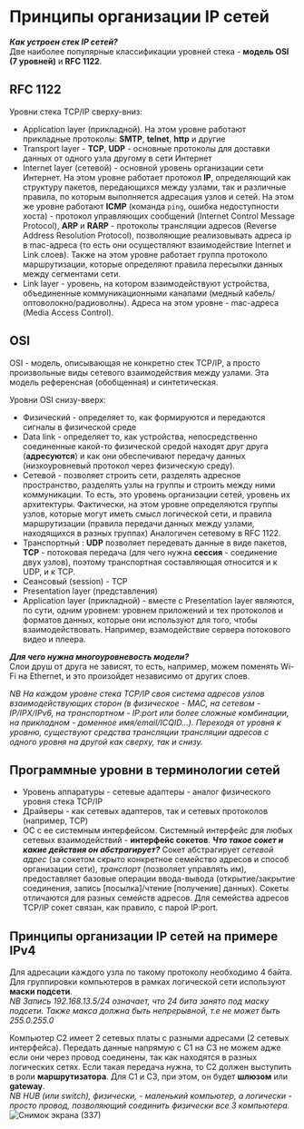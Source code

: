 # Принципы организации IP сетей  
***Как устроен стек IP сетей?***  
Две наиболее популярные классификации уровней стека - **модель OSI (7 уровней)** и **RFC 1122**.  
## RFC 1122  
Уровни стека TCP/IP сверху-вниз:  
+ Application layer (прикладной). На этом уровне работают прикладные протоколы: **SMTP**, **telnet**, **http** и другие
+ Transport layer - **TCP**, **UDP** - основные протоколы для доставки данных от одного узла другому в сети Интернет
+ Internet layer (сетевой) - основной уровень организации сети Интернет. На этом уровне работает протокол **IP**, определяющий как структуру пакетов,
передающихся между узлами, так и различные правила, по которым выполняется адресация узлов и сетей. На этом же уровне работают **ICMP** (команда `ping`,
ошибка недоступности хоста) - протокол управляющих сообщений (Internet Control Message Protocol), **ARP** и **RARP** - протоколы трансляции адресов
(Reverse Address Resolution Protocol), позволяющие реализовывать адреса ip в mac-адреса (то есть они осуществляют взаимодействие Internet и Link слоев).
Также на этом уровне работает группа протоколо маршрутизации, которые определяют правила пересылки данных между сегментами сети.
+ Link layer - уровень, на котором взаимодействуют устройства, объединенные коммуникационными каналами (медный кабель/оптоволокно/радиоволны).
Адреса на этом уровне - mac-адреса (Media Access Control).
## OSI  
OSI - модель, описывающая не конкретно стек TCP/IP, а просто произвольные виды сетевого взаимодействия между узлами. Эта модель референсная (обобщенная) и синтетическая.  

Уровни OSI снизу-вверх:
+ Физический - определяет то, как формируются и передаются сигналы в физической среде
+ Data link - определяет то, как устройства, непосредственно соединенные какой-то физической средой находят друг друга (**адресуются**) и как они обеспечивают передачу данных (низкоуровневый протокол через физическую среду).
+ Сетевой - позволяет строить сети, разделять адресное пространство, разделять узлы на группы и строить между ними коммуникации. То есть, это уровень организации сетей, уровень их архитектуры. Фактически, на этом уровне определяются группы узлов, которые могут иметь смысл логической сети, и правила маршрутизации (правила передачи данных между узлами, находящихся в разных группах) Аналогичен сетевому в RFC 1122.
+ Транспортный : **UDP** позволяет передевать данные в виде пакетов, **TCP** - потоковая передача (для чего нужна **сессия** - соединение двух узлов),
 поэтому транспортная составляющая относится и к UDP, и к TCP.
+ Сеансовый (session) - TCP
+ Presentation layer (представления)
+ Application layer (прикладной) - вместе с Presentation layer являются, по сути, одним уровнем: уровнем приложений и тех протоколов и форматов данных, которые
они используют для того, чтобы взаимодействовать. Например, взамодействие сервера потокового видео и плеера.

***Для чего нужна многоуровневость модели?***  
Слои друш от друга не зависят, то есть, например, можем поменять Wi-Fi на Ethernet, и это произойдет независимо от других слоев.

*NB На каждом уровне стека TCP/IP своя система адресов узлов взаимодействующих сторон (в физическое - MAC, на сетевом - IP/IPX/IPv6, на транспортном - IP:port или более сложные комбинации, на прикладном - доменное имя/email/ICQID...). Переходя от уровня к уровню, существуют средства трансляции трансляции адресов с одного уровня на другой как сверху, так и снизу.*    
## Программные уровни в терминологии сетей   
+ Уровень аппаратуры - сетевые адаптеры - аналог физического уровня стека TCP/IP
+ Драйверы - как сетевых адаптеров, так и сетевых протоколов (например, TCP)
+ ОС с ее системным  интерфейсом. Системный интерфейс для любых сетевых взаимодействий - **интерфейс сокетов**.
***Что такое сокет и какие действия он абстрагирует?***
Сокет абстрагирует *сетевой адрес* (за сокетом скрыто конкретное семейство адресов и способ организации сети), *транспорт* (позволяет управлять им), предоставляет базовые операции ввода-вывода (открытие/закрытие соединения, запись [посылка]/чтение [получение] данных).
Сокеты отличаются для разных семейств адресов. Для семейства адресов TCP/IP сокет связан, как правило, с парой IP:port.

## Принципы организации IP сетей на примере IPv4  
Для адресации каждого узла по такому протоколу необходимо 4 байта. Для группировки компьютеров в рамках логической сети используют **маски подсети**.  
*NB Запись 192.168.13.5/24 означает, что 24 бита занято под маску подсети. Также макса должна быть непрерывной, т.е не может быть 255.0.255.0*  

Компьютер C2 имеет 2 сетевых платы с разными адресами (2 сетевых интерфейса). Передать данные напрямую с C1 на C3 не можем адже если они через провод соединены, так как находятся в разных логических сетях. Если такая передача нужна, то C2 должен выступить в роли **маршрутизатора**. Для C1 и C3, при этом, он будет **шлюзом** или **gateway**.  
*NB HUB (или switch), физически, - маленький компьютер, а логически - просто провод, позволяющий соединить физически все 3 компьютера.*
![Снимок экрана (337)](https://github.com/BorisDeLaMar/LinuxBasicsForked/assets/91004615/f588b2d9-6af8-4c0f-bd85-77f1b66c87e7)
